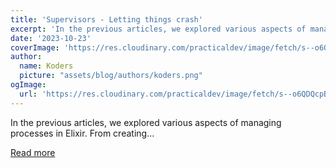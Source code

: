 ```yaml
---
title: 'Supervisors - Letting things crash'
excerpt: 'In the previous articles, we explored various aspects of managing processes in Elixir. From creating...'
date: '2023-10-23'
coverImage: 'https://res.cloudinary.com/practicaldev/image/fetch/s--o6QDQcpB--/c_imagga_scale,f_auto,fl_progressive,h_420,q_auto,w_1000/https://dev-to-uploads.s3.amazonaws.com/uploads/articles/hb5z1notq3bf1lcgzsf3.png'
author:
  name: Koders
  picture: "assets/blog/authors/koders.png"
ogImage:
  url: 'https://res.cloudinary.com/practicaldev/image/fetch/s--o6QDQcpB--/c_imagga_scale,f_auto,fl_progressive,h_420,q_auto,w_1000/https://dev-to-uploads.s3.amazonaws.com/uploads/articles/hb5z1notq3bf1lcgzsf3.png'
---
```


In the previous articles, we explored various aspects of managing processes in Elixir. From creating...

[Read more](https://dev.to/cherryramatis/supervisors-letting-things-crash-1lh2)
